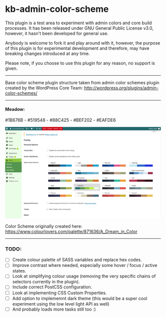 # kb-admin-color-scheme

This plugin is a test area to experiment with admin colors and core build processes. It has been released under GNU General Public License v3.0, however, it hasn't been developed for general use. 

Anybody is welcome to fork it and play around with it, however, the purpose of this plugin is for experimental development and therefore, may have breaking changes introduced at any time.

Please note, if you choose to use this plugin for any reason, no support is given.

---------

Base color scheme plugin structure taken from admin color schemes plugin created by the WordPress Core Team: http://wordpress.org/plugins/admin-color-schemes/

---------

#### Meadow: 
#1B676B -  #519548 - #88C425 - #BEF202 - #EAFDE6

![Meadow Colour Scheme](screenshot.png)

Color Scheme originally created here: https://www.colourlovers.com/palette/871636/A_Dream_in_Color

---------

### TODO:

- [ ] Create colour palette of SASS variables and replace hex codes.
- [ ] Improve contrast where needed, especially some hover / focus / active states.
- [ ] Look at simplifying colour usage (removing the very specific chains of selectors currently in the plugin).
- [ ] Include correct PostCSS configuration.
- [ ] Look at implementing CSS Custom Properties.
- [ ] Add option to implememnt dark theme (this would be a super cool experiment using the low level light API as well)
- [ ] And probably loads more tasks still too :)